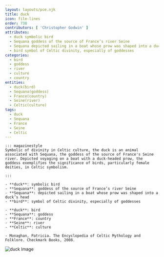 ```yaml
---
layout: layouts/pce.njk
title: duck
icon: file-lines
order: 738
contributors: [ 'Christopher Godwin' ]
attributes:
  - duck symbolic bird
  - Sequana goddess of the source of France’s river Seine
  - Sequana depicted sailing in a boat whose prow was shaped into a duck’s head
  - bird symbol of Celtic divinity, especially of goddesses
categories:
  - bird
  - goddess
  - river
  - culture
  - country
entities:
  - duck(bird)
  - Sequana(goddess)
  - France(country)
  - Seine(river)
  - Celtic(culture)
tags:
  - duck
  - Sequana
  - France
  - Seine
  - Celtic
---
```

``` tab [group1:Info]
::: magazinestyle
Symbolic of divinity in Celtic culture, the duck is an animal associated with Sequana, the goddess of the source of France's Seine river. Depicted voyaging on a boat with a duck-headed prow, the goddess exemplifies the significance of birds, particularly female deities, in Celtic symbolism.

:::
```
``` tab [group1:Attributes]
- **duck**: symbolic bird
- **Sequana**: goddess of the source of France’s river Seine
- **Sequana**: depicted sailing in a boat whose prow was shaped into a duck’s head
- **bird**: symbol of Celtic divinity, especially of goddesses
```
``` tab [group1:Entities]
- **duck**: bird
- **Sequana**: goddess
- **France**: country
- **Seine**: river
- **Celtic**: culture
```
``` tab [group1:Sources]
- Monaghan, Patricia. The Encyclopedia of Celtic Mythology and Folklore. Checkmark Books, 2008.
```
![duck Image](['https://upload.wikimedia.org/wikipedia/commons/thumb/b/bf/Bucephala-albeola-010.jpg/1200px-Bucephala-albeola-010.jpg'])
